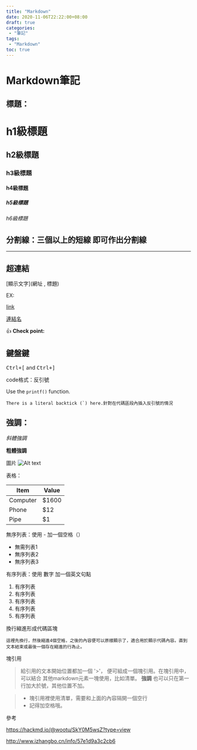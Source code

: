 ```yaml
---
title: "Markdown"
date: 2020-11-06T22:22:00+08:00
draft: true
categories:
 - "筆記"
tags:
 - "Markdown"
toc: true
---
```


# Markdown筆記
<!--more-->

## 標題：

# h1級標題
## h2級標題
### h3級標題
#### h4級標題
##### h5級標題
###### h6級標題

## 分割線：三個以上的短線 即可作出分割線

----

## 超連結


[顯示文字](網址 , 標題)

EX:

[link](https://iankingh.github.io/)

[連結名](https://iankingh.github.io/, "這是標題")

:+1: **Check point:**

## 鍵盤鍵

<kbd>Ctrl+[</kbd> and <kbd>Ctrl+]</kbd>

code格式：反引號

Use the `printf()` function.

``There is a literal backtick (`) here.針對在代碼區段內插入反引號的情況`` 


## 強調：

*斜體強調*

**粗體強調**

圖片
![Alt text](https://iankingh.github.io/img/author.jpg "Optional title")



表格：

Item     | Value
-------- | ---
Computer | $1600
Phone    | $12
Pipe     | $1

無序列表：使用 - 加一個空格（）

- 無需列表1
- 無序列表2
- 無序列表3

有序列表：使用 數字 加一個英文句點

1. 有序列表
2. 有序列表
3. 有序列表
4. 有序列表
5. 有序列表

換行縮進形成代碼區塊

    這裡先換行，然後縮進4個空格，之後的內容便可以原樣顯示了，適合用於顯示代碼內容。直到文本結束或最後一個存在縮進的行為止。    

塊引用
>給引用的文本開始位置都加一個 '>'，
>便可組成一個塊引用。在塊引用中，可以結合
>其他markdown元素一塊使用，比如清單。
>**強調**
也可以只在第一行加大於號，其他位置不加。

>- 塊引用裡使用清單，需要和上面的內容隔開一個空行
>- 記得加空格哦。

參考


https://hackmd.io/@wootu/SkY0M5wsZ?type=view


http://www.izhangbo.cn/info/57e1d9a3c2cb6


